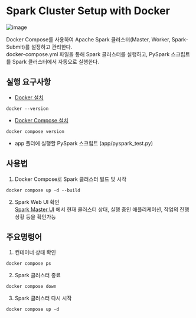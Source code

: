 # Spark Cluster Setup with Docker
![image](https://github.com/user-attachments/assets/69063391-b9b5-4d9d-ba0b-406ba60056f6)

Docker Compose를 사용하여 Apache Spark 클러스터(Master, Worker, Spark-Submit)를 설정하고 관리한다.  
docker-compose.yml 파일을 통해 Spark 클러스터를 실행하고, PySpark 스크립트를 Spark 클러스터에서 자동으로 실행한다.


## 실행 요구사항
- [Docker 설치](https://docs.docker.com/desktop/)
```
docker --version 
```
- [Docker Compose 설치](https://docs.docker.com/compose/install/)
```
docker compose version
```
- app 폴더에 실행할 PySpark 스크립트 (app/pyspark_test.py)

## 사용법
1.  Docker Compose로 Spark 클러스터 빌드 및 시작
```
docker compose up -d --build
```

2. Spark Web UI 확인  
[Spark Master UI](http://localhost:8080) 에서 현재 클러스터 상태, 실행 중인 애플리케이션, 작업의 진행 상황 등을 확인가능

## 주요명령어
1. 컨테이너 상태 확인
```
docker compose ps
```
2. Spark 클러스터 종료
```
docker compose down
```
3. Spark 클러스터 다시 시작
```
docker compose up -d
```
